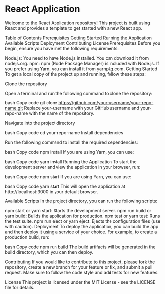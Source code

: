 # React Application
Welcome to the React Application repository! This project is built using React and provides a template to get started with a new React app.

Table of Contents
Prerequisites
Getting Started
Running the Application
Available Scripts
Deployment
Contributing
License
Prerequisites
Before you begin, ensure you have met the following requirements:

Node.js: You need to have Node.js installed. You can download it from nodejs.org.
npm: npm (Node Package Manager) is included with Node.js. If you prefer using Yarn, you can install it from yarnpkg.com.
Getting Started
To get a local copy of the project up and running, follow these steps:

Clone the repository

Open a terminal and run the following command to clone the repository:

bash
Copy code
git clone https://github.com/your-username/your-repo-name.git
Replace your-username with your GitHub username and your-repo-name with the name of the repository.

Navigate into the project directory

bash
Copy code
cd your-repo-name
Install dependencies

Run the following command to install the required dependencies:

bash
Copy code
npm install
If you are using Yarn, you can use:

bash
Copy code
yarn install
Running the Application
To start the development server and view the application in your browser, run:

bash
Copy code
npm start
If you are using Yarn, you can use:

bash
Copy code
yarn start
This will open the application at http://localhost:3000 in your default browser.

Available Scripts
In the project directory, you can run the following scripts:

npm start or yarn start: Starts the development server.
npm run build or yarn build: Builds the application for production.
npm test or yarn test: Runs the test suite.
npm run eject or yarn eject: Ejects the configuration files (use with caution).
Deployment
To deploy the application, you can build the app and then deploy it using a service of your choice. For example, to create a production build, run:

bash
Copy code
npm run build
The build artifacts will be generated in the build directory, which you can then deploy.

Contributing
If you would like to contribute to this project, please fork the repository, create a new branch for your feature or fix, and submit a pull request. Make sure to follow the code style and add tests for new features.

License
This project is licensed under the MIT License - see the LICENSE file for details.

